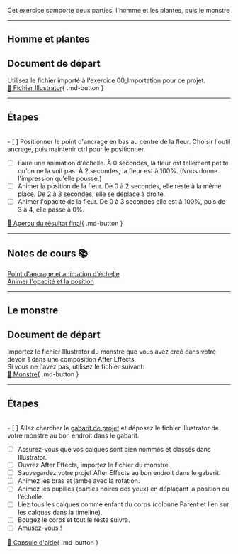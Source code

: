 



 Cet exercice comporte deux parties, l'homme et les plantes, puis le monstre    
***  

## Homme et plantes
## Document de départ

Utilisez le fichier importé à l'exercice 00_Importation pour ce projet.   
[📁 Fichier Illustrator](https://cmontmorency365.sharepoint.com/:u:/s/TIM-582214-Animation2d77/EU6g4HsANVVDkl_lfBlQZqoBul7pI0kfARwDunCfrS9Y8g?e=ncXahl){ .md-button }   <br>

***  


## Étapes
<br>- [ ] Positionner le point d'ancrage en bas au centre de la fleur. Choisir l'outil ancrage, puis maintenir ctrl pour le positionner. 
- [ ] Faire une animation d'échelle. À 0 secondes, la fleur est tellement petite qu'on ne la voit pas. À 2 secondes, la fleur est à 100%. (Nous donne l'impression qu'elle pousse.)
- [ ] Animer la position de la fleur. De 0 à 2 secondes, elle reste à la même place. De 2 à 3 secondes, elle se déplace à droite.
- [ ] Animer l'opacité de la fleur. De 0 à 3 secondes elle est à 100%, puis de 3 à 4, elle passe à 0%.

[📁 Aperçu du résultat final](https://cmontmorency365.sharepoint.com/:v:/s/TIM-582214-Animation2d77/EZZEYwshlMlOt_2oKMgIxP0Bj7d9u9nktN_eYeGK06ynXw?e=EsGrqB){ .md-button }   <br>

***  


## Notes de cours 📚
<a href="https://cmontmorency365-my.sharepoint.com/:v:/g/personal/lora_boisvert_cmontmorency_qc_ca/EW7wokKt8JdBoUmm6iikuzIBAr0t_uEGi4kxaH3NQoyMbg?nav=eyJyZWZlcnJhbEluZm8iOnsicmVmZXJyYWxBcHAiOiJPbmVEcml2ZUZvckJ1c2luZXNzIiwicmVmZXJyYWxBcHBQbGF0Zm9ybSI6IldlYiIsInJlZmVycmFsTW9kZSI6InZpZXciLCJyZWZlcnJhbFZpZXciOiJNeUZpbGVzTGlua0NvcHkifX0&e=kfdz3r">Point d'ancrage et animation d'échelle</a>   
<a href="https://cmontmorency365-my.sharepoint.com/:v:/g/personal/lora_boisvert_cmontmorency_qc_ca/ETuxypfiQHxDiM_B1BVIbAEB_1e5dAqZ409bInHh950eGA?nav=eyJyZWZlcnJhbEluZm8iOnsicmVmZXJyYWxBcHAiOiJPbmVEcml2ZUZvckJ1c2luZXNzIiwicmVmZXJyYWxBcHBQbGF0Zm9ybSI6IldlYiIsInJlZmVycmFsTW9kZSI6InZpZXciLCJyZWZlcnJhbFZpZXciOiJNeUZpbGVzTGlua0NvcHkifX0&e=QqgbRX">Animer l'opacité et la position</a>   
***  

## Le monstre
## Document de départ

Importez le fichier Illustrator du monstre que vous avez créé dans votre devoir 1 dans une composition After Effects.   
Si vous ne l'avez pas, utilisez le fichier suivant:   
[📁 Monstre](https://cmontmorency365-my.sharepoint.com/:u:/g/personal/lora_boisvert_cmontmorency_qc_ca/EY93NzitBkFBvc5QEKesEKgBbVa5HEn7REM0DIYWH4hXJg?e=xSnGfG){ .md-button }   <br>

***  


## Étapes
<br>- [ ] Allez chercher le <a href="https://cmontmorency365-my.sharepoint.com/:f:/g/personal/lora_boisvert_cmontmorency_qc_ca/EksG2oDKsmRKoO2kmaOfTrABvtSbndJmam6s7aMaEpAFXg?e=y85pED">gabarit de projet</a> et déposez le fichier Illustrator de votre monstre au bon endroit dans le gabarit.
- [ ] Assurez-vous que vos calques sont bien nommés et classés dans Illustrator.
- [ ] Ouvrez After Effects, importez le fichier du monstre.
- [ ] Sauvegardez votre projet After Effects au bon endroit dans le gabarit.
- [ ] Animez les bras et jambe avec la rotation.
- [ ] Animez les pupilles (parties noires des yeux) en déplaçant la position ou l’échelle.
- [ ] Liez tous les calques comme enfant du corps (colonne Parent et lien sur les calques dans la timeline).
- [ ] Bougez le corps et tout le reste suivra.
- [ ] Amusez-vous !

[📁 Capsule d'aide](https://cmontmorency365-my.sharepoint.com/:v:/g/personal/lora_boisvert_cmontmorency_qc_ca/ESRQupk7ortOkkvmZCnm4FsBs_OdW9H6PRI3nykudnVQIQ?nav=eyJyZWZlcnJhbEluZm8iOnsicmVmZXJyYWxBcHAiOiJPbmVEcml2ZUZvckJ1c2luZXNzIiwicmVmZXJyYWxBcHBQbGF0Zm9ybSI6IldlYiIsInJlZmVycmFsTW9kZSI6InZpZXciLCJyZWZlcnJhbFZpZXciOiJNeUZpbGVzTGlua0NvcHkifX0&e=HvOB61){ .md-button }   <br>
